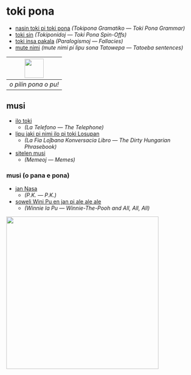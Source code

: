 # toki pona

* [nasin toki pi toki pona](nasin-toki.md) *(Tokipona Gramatiko — Toki Pona Grammar)*
* [toki sin](toki-sin.md) *(Tokiponidoj — Toki Pona Spin-Offs)*
* [toki insa pakala](toki-insa-pakala.md) *(Paralogismoj — Fallacies)*
* [mute nimi](https://tatoeba.org/deu/sentences/of_user/Tepan) *(mute nimi pi lipu sona Tatowepa — Tatoeba sentences)*

| <img src="musi/sitelen/pona/o-pilin-pona-o-pu.png" height="50"> | 
|:--:| 
| *o pilin pona o pu!* |

## musi

* [ilo toki](musi/ilo-toki.md)
  * *(La Telefono — The Telephone)*
* [lipu jaki pi nimi ilo pi toki Losupan](musi/lipu-jaki-pi-nimi-ilo-pi-toki-losupan.md)
  * *(La Fia Loĵbana Konversacia Libro — The Dirty Hungarian Phrasebook)*
* [sitelen musi](musi/sitelen)
  * *(Memeoj — Memes)*

### musi (o pana e pona)

* [jan Nasa](musi/pk.srt)
  * *(P.K. — P.K.)*
* [soweli Wini Pu en jan pi ale ale ale](musi/soweli-wini-pu-en-jan-pi-ale-ale-ale.md)
  * *(Winnie la Pu — Winnie-The-Pooh and All, All, All)*

<img src="https://github.com/stefichjo/toki-pona/blob/master/musi/sitelen/o-pilin-pona-o-pu.jpg?raw=true" height="400">
